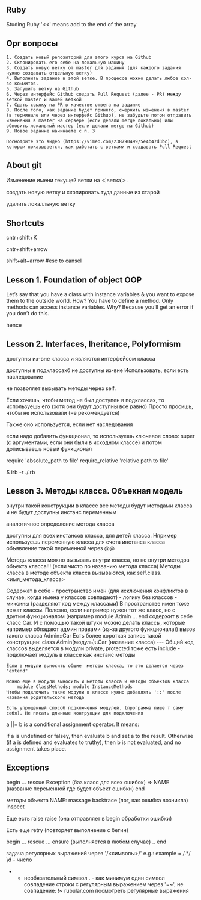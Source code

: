 ## Ruby
Studing Ruby
'<<' means add to the end of the array

## Орг вопросы

<!-- По любым орг. вопросам можете писать на friends@thinknetica.com, а по техническим задавать вопросы в чате своим наставникам или на встречах. -->

<!-- И еще один важный момент: При повторной сдаче задания после проверки и исправления замечаний, необходимо сдавать задание как новый ответ, а не как комментарий к пердыдущему ответу. Только в этом случае наставники увидят ваше задание в системе и смогут его принять/отклонить. -->

<!-- Курс "Основы Ruby" (срок прохождения - 6 недель)
    Курс "Основы Rails" (срок прохождения - 9 недель)
    Курс "Продвинутый Rails" (срок прохождения - 10 недель) -->

<!-- На первом блоке, который начнется сегодня, наставником у вас будет Анатолий Куричев (ник в телеграме: @matrosso). -->

<!-- Все задания должны оформляться как Pull Request на Github, чтобы это сделать вам нужно:-->

    1. Создать новый репозиторий для этого курса на Github
    2. Склонировать его себе на локальную машину
    3. Создать новую ветку от master для задания (для каждого задания нужно создавать отдельную ветку)
    4. Выполнить задание в этой ветке. В процессе можно делать любое кол-во коммитов.
    5. Запушить ветку на Github
    6. Через интерфейс Github создать Pull Request (далее - PR) между веткой master и вашей веткой
    7. Сдать ссылку на PR в качестве ответа на задание
    8. После того, как задание будет принято, смержить изменеия в master (в терминале или через интерфейс Github), не забудьте потом отправить изменения в master на сервере (если делали merge локально) или обновить локальный мастер (если делали merge на Github)
    9. Новое задание начинаете с п. 3
    
    Посмотрите это видео (https://vimeo.com/238790499/5e4b47d3bc), в котором показывается, как работать с ветками и создавать Pull Request 

## About git
<!-- git branch -m <branch> -->
Изменение имени текущей ветки на ＜ветка＞.
<!-- git checkout -b <new_branch>  <old_branch> -->
создать новую ветку и скопировать туда данные из старой
<!-- git branch -d <branch-name> -->
удалить локалльную ветку

## Shortcuts

<!-- delete line -->
cntr+shift+K 
<!-- copy line up or down -->
cntr+shift+arrow 
<!-- Add cursor up/down -->
shift+alt+arrow #esc to cansel

## Lesson 1. Foundation of object OOP

Let’s say that you have a class with instance variables & you want to expose them to the outside world.
How?
You have to define a method.
Only methods can access instance variables.
Why?
Because you’ll get an error if you don’t do this.

hence

<!-- attr_reader, attr_writer, attr_acessor -->
## Lesson 2. Interfaces, Iheritance, Polyformism

<!-- key word: public -->
доступны из-вне класса и являются интерфейсом класса
<!-- key word: protected -->
доступны в подклассахб не доступны из-вне
Использовать, если есть наследование
<!-- key word: private -->
не позволяет вызывать методы через self.

Если хочешь, чтобы метод не был доступен в подклассах, то используешь его (хотя они будут доступны все равно)
Просто просишь, чтобы не использовали (не рекомендуется)

Также оно используется, если нет наследования
<!-- Частичное изменение функционала у класса -->
если надо добавить функционал, то используешь ключевое слово:
super (c аргументами, если они были в исходном классе)
и потом дописываешь новый функционал
<!-- Подключение классов в файлах -->
require 'absolute_path to file'
require_relative 'relative path to file'
<!-- Подгружать файлы в irb -->
 $ irb -r ./<file>.rb

## Lesson 3. Методы класса. Объекная модель
<!-- class << self ... end -->
внутри такой конструкции в классе все методы будут методами класса и не будут доступны инстанс переменным
<!-- def self.<method_name> ... end -->
аналогичное определение метода класса
<!-- переменная класса -->
доступны для всех инстансов класса, для детей класса. Нпример используешь переменную класса для счета инстанса класса
объявление такой переменной через @@
<!-- Методы класса. Вызов -->
Методы класса можно вызывать внутри класса, но не внутри методов объекта класса!!! (если чисто по названию метода класса)
Методы класса в методе объекта класса вызываются, как 
self.class.<имя_метода_класса>
<!-- Модули класса -->
Содержат в себе
    - пространство имен (для исключения конфликтов в случае, когда имена у классов совпадают)
    - логику без классов
    - миксины (разделяют код между классами)
    <!-- Пространство имен -->
    В пространстве имен тоже лежат классы. Полезно, если например нужен тот же класс, но с другим функционалом
    (например module Admin ... end содержит в себе класс Car. И с помощью такой штуки можно делать классы, которые например обладают админ правами (из-за другого функционала))
    вызов такого класса Admin::Car
    Есть более короткая запись такой конструкции: class Admin(модуль)::Car (название класса)
    <!-- Хранилище логики -->
    ---
    <!-- Миксины -->
    Общий код классов выделяется в модули
    private, protected тоже есть
    include <name> - подключает модуль в классе как инстанс методы

    Если в модули выносить общие  методы класса, то это делается через "extend"

    Можно еще в модули выносить и методы класса и методы объектов класса
        module ClassMethods; module InstanceMethods 
    Чтобы подключить такие модули в классе нужно добавлять '::' после названия родительского метода
    
    Есть упрощенный способ подключения модулей. (программа пише т саму себя). Не писать длинные контрукции для подключения 
<!-- Условный оператор ||= -->
a ||= b is a conditional assignment operator. It means:

if a is undefined or falsey, then evaluate b and set a to the result.
Otherwise (if a is defined and evaluates to truthy), then b is not evaluated, and no assignment takes place.

## Exceptions 

begin
...
rescue Exception (баз класс для всех ошибок) => NAME (название переменной где будет объект ошибки)
end

методы объекта NAME:
massage
backtrace (лог, как ошибка возникла)
inspect

Еще есть raise
    raise <ErrorName> (она отправляет в begin обработки ошибки)

Есть еще retry (повторяет выполнение с бегин)

begin
...
rescue
...
ensure (выполняется в любом случае)
..
end

<!-- Для валидаций данных: -->
задача регулярных выражений через '/<символы>/'
e.g.: example = /.*/
\d - число
* - необязательный символ
. - как минимум один символ
совпадение строки с регулярным выражением через  '=~', не совпадение: !~
rubular.com посмотреть регулярные выражения